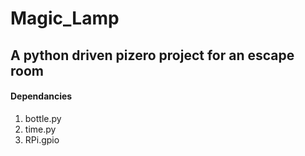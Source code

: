 # Magic_Lamp
## A python driven pizero project for an escape room

#### Dependancies
1. bottle.py
1. time.py
1. RPi.gpio

